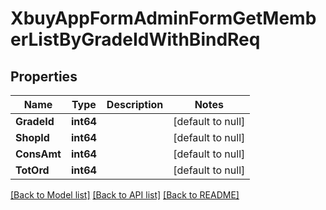# XbuyAppFormAdminFormGetMemberListByGradeIdWithBindReq

## Properties
Name | Type | Description | Notes
------------ | ------------- | ------------- | -------------
**GradeId** | **int64** |  | [default to null]
**ShopId** | **int64** |  | [default to null]
**ConsAmt** | **int64** |  | [default to null]
**TotOrd** | **int64** |  | [default to null]

[[Back to Model list]](../README.md#documentation-for-models) [[Back to API list]](../README.md#documentation-for-api-endpoints) [[Back to README]](../README.md)

